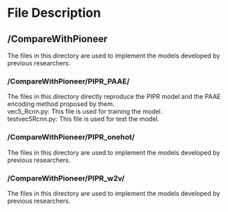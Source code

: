 # File Description

## /CompareWithPioneer
The files in this directory are used to implement the models developed by previous researchers.

### /CompareWithPioneer/PIPR_PAAE/
The files in this directory directly reproduce the PIPR model and the PAAE encoding method proposed by them.  
vec5_Rcnn.py: This file is used for training the model.   
testvec5Rcnn.py: This file is used for test the model.  

### /CompareWithPioneer/PIPR_onehot/
The files in this directory are used to implement the models developed by previous researchers.
### /CompareWithPioneer/PIPR_w2v/
The files in this directory are used to implement the models developed by previous researchers.
